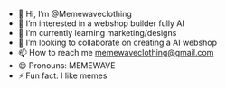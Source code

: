 - 👋 Hi, I’m @Memewaveclothing
- 👀 I’m interested in a webshop builder fully AI
- 🌱 I’m currently learning marketing/designs
- 💞️ I’m looking to collaborate on creating a AI webshop
- 📫 How to reach me memewaveclothing@gmail.com
- 😄 Pronouns: MEMEWAVE
- ⚡ Fun fact: I like memes 

<!---
Memewaveclothing/Memewaveclothing is a ✨ special ✨ repository because its `README.md` (this file) appears on your GitHub profile.
You can click the Preview link to take a look at your changes.
--->
